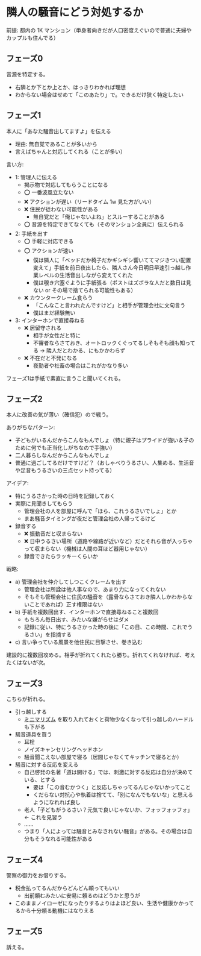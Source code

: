 # 隣人の騒音にどう対処するか
前提: 都内の 1K マンション（単身者向きだが人口密度えぐいので普通に夫婦やカップルも住んでる）

## フェーズ0
音源を特定する。

- 右隣とか下とか上とか、はっきりわかれば理想
- わからない場合はせめて「このあたり」で。できるだけ狭く特定したい

## フェーズ1
本人に「あなた騒音出してますよ」を伝える

- 理由: 無自覚であることが多いから
- 言えばちゃんと対応してくれる（ことが多い）

言い方:

- 1: 管理人に伝える
  - 掲示物で対応してもらうことになる
  - :o: 一番波風立たない
  - :x: アクションが遅い（リードタイム 1w 見た方がいい）
  - :x: 住民が従わない可能性がある
    - 無自覚だと「俺じゃないよね」とスルーすることがある
  - :o: 音源を特定できてなくても（そのマンション全員に）伝えられる
- 2: 手紙を出す
  - :o: 手軽に対応できる
  - :o: アクションが速い
    - 僕は隣人に「ベッドだか椅子だかギシギシ響いててマジきつい配置変えて」手紙を前日夜出したら、隣人さん今日明日早速引っ越し作業レベルの生活音出しながら変えてくれた
    - 僕は覗き穴塞ぐように手紙張る（ポストはズボラな人だと数日は見ない or その場で捨てられる可能性もある）
  - :x: カウンタークレーム食らう
    - 「こんなこと言われたんですけど」と相手が管理会社に文句言う
    - 僕はまだ経験無い
- 3: インターホンで直接尋ねる
  - :x: 居留守される
    - 相手が女性だと特に
    - 不審者ならさておき、オートロックくぐってるしそもそも顔も知ってる → 隣人だとわかる、にもかかわらず
  - :x: 不在だと不発になる
    - 夜勤者や社畜の場合はこれがかなり多い

フェーズ1は手紙で素直に言うこと聞いてくれる。

## フェーズ2
本人に改善の気が薄い（確信犯）ので戦う。

ありがちなパターン:

- 子どもがいるんだからこんなもんでしょ（特に親子はプライドが強い＆子のために何でも正当化しがちなので手強い）
- 二人暮らしなんだからこんなもんでしょ
- 普通に過ごしてるだけですけど？（おしゃべりうるさい、人集める、生活音や足音もうるさいの三点セット持ってる）

アイデア:

- 特にうるさかった時の日時を記録しておく
- 実際に見聞きしてもらう
  - 管理会社の人を部屋に呼んで「ほら、これうるさいでしょ」とか
  - まあ騒音タイミングが夜だと管理会社の人帰ってるけど
- 録音する
  - :x: 振動音だと収まらない
  - :x: 日中うるさい場所（道路や線路が近いなど）だとそれら音が入っちゃって収まらない（機械は人間の耳ほど器用じゃない）
  - 録音できたらラッキーくらいか

戦略:

- a) 管理会社を仲介してしつこくクレームを出す
  - 管理会社は所詮は他人事なので、あまり力になってくれない
  - そもそも管理会社に住民の騒音を（露骨ならさておき隣人しかわからないことであれば）正す権限はない
- b) 手紙を複数回出す、インターホンで直接尋ねること複数回
  - もちろん毎日出す、みたいな嫌がらせはダメ
  - 記録に従い、特にうるさかった時の後に「この日、この時間、これでうるさい」を指摘する
- c) 言い争っている風景を他住民に目撃させ、巻き込む

建設的に複数回攻める。相手が折れてくれたら勝ち。折れてくれなければ、考えたくはないが次。

## フェーズ3
こちらが折れる。

- 引っ越しする
  - [ミニマリズム](https://stakiran.github.io/monolithic/minimalism.html) を取り入れておくと荷物少なくなって引っ越しのハードルも下がる
- 騒音道具を買う
  - 耳栓
  - ノイズキャンセリングヘッドホン
  - 騒音聞こえない部屋で寝る（居間じゃなくてキッチンで寝るとか）
- 騒音に対する反応を変える
  - 自己啓発の名著「道は開ける」では、刺激に対する反応は自分が決めている、とする
    - 要は「この音むかつく」と反応しちゃってるんじゃないかってこと
    - くだらない対抗心や執着は捨てて、「別になんでもないな」と思えるようになれれば良し
  - 老人「子どもがうるさい？元気で良いじゃないか、フォッフォッフォ」 ← これを見習う
  - ……
  - つまり「人によっては騒音とみなされない騒音」がある。その場合は自分もそうなれる可能性がある

## フェーズ4
警察の御力をお借りする。

- 税金払ってるんだからどんどん頼ってもいい
  - 出前頼むみたいに安易に頼るのはどうかと思うが
- このままノイローゼになったりするよりはよほど良い、生活や健康かかってるから十分頼る動機にはなりえる

## フェーズ5
訴える。

